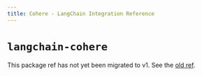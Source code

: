 ```yaml
---
title: Cohere - LangChain Integration Reference
---
```


# `langchain-cohere`

This package ref has not yet been migrated to v1. See the [old ref](https://python.langchain.com/api_reference/cohere/index.html).
